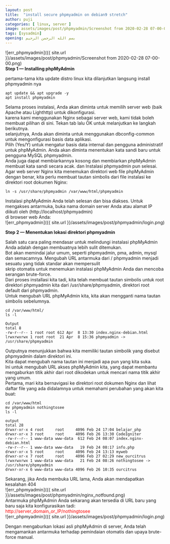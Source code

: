 ```yaml
---
layout: post
title:  "install secure phpmyadmin on debian9 stretch"
author: puji
categories: [ linux, server ]
image: assets/images/post/phpmyadmin/Screenshot from 2020-02-28 07-00-00.png
tags: [sysadmin]
opening: بسم الله الرحمن الرحيم
---  
```


![err_phpmyadmin]({{ site.url }}/assets/images/post/phpmyadmin/Screenshot from 2020-02-28 07-00-00.png)  
__Step 1 — Installing phpMyAdmin__  

pertama-tama kita update distro linux kita dilanjutkan langsung install phpmyadmin nya  
  
```
apt update && apt upgrade -y  
apt install phpmyadmin  
```  
Selama proses instalasi, Anda akan diminta untuk memilih server web (baik Apache atau Lighthttp) untuk dikonfigurasi.  
karena kami menggunakan Nginx sebagai server web, kami tidak boleh membuat pilihan di sini. Tekan tab lalu OK untuk melanjutkan ke langkah berikutnya.  
selanjutnya, Anda akan diminta untuk menggunakan dbconfig-common untuk mengonfigurasi basis data aplikasi.  
Pilih (Yes/Y) untuk mengatur basis data internal dan pengguna administratif untuk phpMyAdmin. Anda akan diminta menentukan kata sandi baru untuk pengguna MySQL phpmyadmin.   
Anda juga dapat membiarkannya kosong dan membiarkan phpMyAdmin membuat kata sandi secara acak. dan Instalasi phpmyadmin pun selesai.  
Agar web server Nginx kita menemukan direktori web file phpMyAdmin dengan benar, kita perlu membuat tautan simbolis dari file instalasi ke direktori root dokumen Nginx:  

```  
ln -s /usr/share/phpmyadmin /var/www/html/phpmyadmin
```  
Instalasi phpMyAdmin Anda telah selesan dan bisa diakses. Untuk mengakses antarmuka, buka nama domain server Anda atau alamat IP diikuti oleh (http://localhost/phpmyadmin)  
di browser web Anda:  
![err_phpmyadmin]({{ site.url }}/assets/images/post/phpmyadmin/login.png)  

**Step 2 — Menentukan lokasi direktori phpmyadmin**  

Salah satu cara paling mendasar untuk melindungi instalasi phpMyAdmin Anda adalah dengan membuatnya lebih sulit ditemukan.  
Bot akan memindai jalur umum, seperti phpmyadmin, pma, admin, mysql dan semacamnya. Mengubah URL antarmuka dari / phpmyadmin menjadi sesuatu yang tidak standar akan mempersulit  
skrip otomatis untuk menemukan instalasi phpMyAdmin Anda dan mencoba serangan brute-force.  
Dari proses installasi kita tadi, kita telah membuat tautan simbolis untuk root direktori phpmyadmin kita dari /usr/share/phpmyadmin, direktori root default dari phpmyadmin.  
Untuk mengubah URL phpMyAdmin kita, kita akan mengganti nama tautan simbolis sebelumnya.  
```
cd /var/www/html/
ls -l

Output
total 8
-rw-r--r-- 1 root root 612 Apr  8 13:30 index.nginx-debian.html
lrwxrwxrwx 1 root root  21 Apr  8 15:36 phpmyadmin -> /usr/share/phpmyadmin
```  

Outputnya menunjukkan bahwa kita memiliki tautan simbolik yang disebut phpmyadmin dalam direktori ini.  
Kita dapat mengubah nama tautan ini menjadi apa pun yang kita suka.  
Ini untuk mengubah URL akses phpMyAdmin kita, yang dapat membantu mengaburkan titik akhir dari root dikodekan untuk mencari nama titik akhir yang umum.  
Pertama, mari kita bernavigasi ke direktori root dokumen Nginx dan lihat daftar file yang ada didalamnya untuk memahami perubahan yang akan kita buat:  

```
cd /var/www/html
mv phpmyadmin nothingtosee
ls -l

output  
total 28
drwxr-xr-x 4 root     root     4096 Feb 24 17:04 belajar_php
drwxr-xr-x 3 root     root     4096 Feb 26 13:30 CodeIgniter
-rw-r--r-- 1 www-data www-data  612 Feb 24 08:07 index.nginx-debian.html
-rw-r--r-- 1 www-data www-data   19 Feb 24 08:17 info.php
drwxr-xr-x 5 root     root     4096 Feb 24 13:13 myweb
drwxr-xr-x 7 root     root     4096 Feb 27 02:29 new_ourcitrus
lrwxrwxrwx 1 www-data www-data   21 Feb 24 08:26 nothingtosee -> /usr/share/phpmyadmin
drwxr-xr-x 6 www-data www-data 4096 Feb 26 10:35 ourcitrus
```  
Sekarang, jika Anda membuka URL lama, Anda akan mendapatkan kesalahan 404  
![err_phpmyadmin]({{ site.url }}/assets/images/post/phpmyadmin/nginx_notfound.png)  
Antarmuka phpMyAdmin Anda sekarang akan tersedia di URL baru yang baru saja kita konfigurasikan tadi:  
<font color="red">http://server_domain_or_IP/nothingtosee</font>  
![err_phpmyadmin]({{ site.url }}/assets/images/post/phpmyadmin/login.png)  

Dengan mengaburkan lokasi asli phpMyAdmin di server, Anda telah mengamankan antarmuka terhadap pemindaian otomatis dan upaya brute-force manual.  

